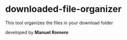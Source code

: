 # downloaded-file-organizer
This tool organizes the files in your download folder

developed by **Manuel Romero**
